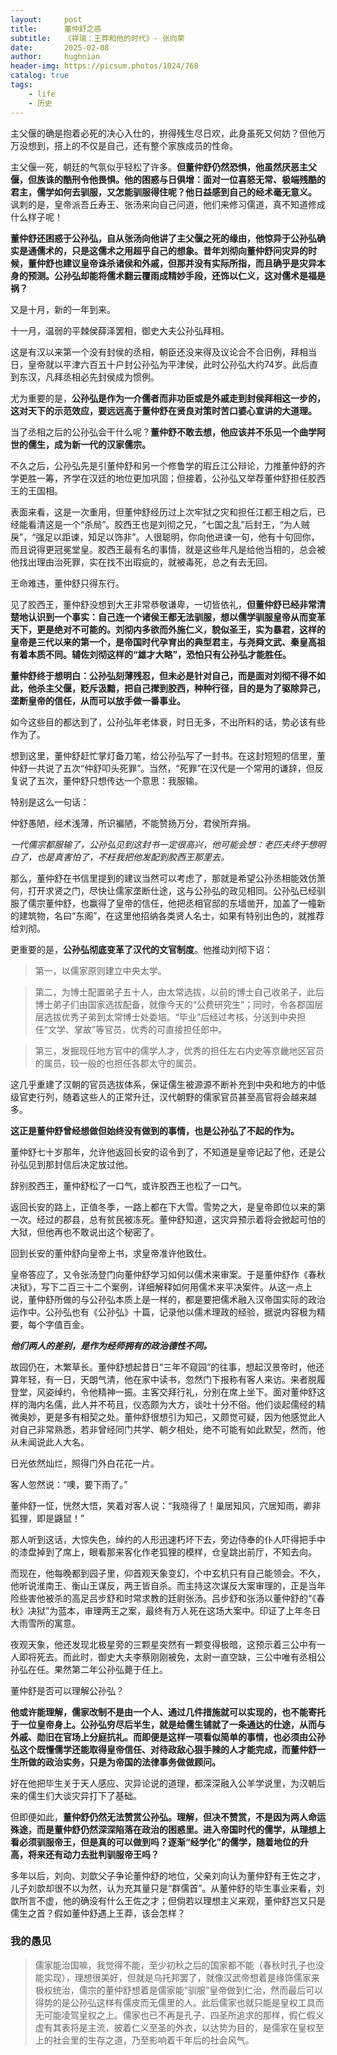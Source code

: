 ```yaml
---
layout:     post
title:      董仲舒之惑
subtitle:   《祥瑞：王莽和他的时代》- 张向荣
date:       2025-02-08
author:     hughnian
header-img: https://picsum.photos/1024/768
catalog: true
tags:
    - life
    - 历史
---
```


主父偃的确是抱着必死的决心入仕的，拚得残生尽日欢，此身虽死又何妨？但他万万没想到，搭上的不仅是自己，还有整个家族成员的性命。

主父偃一死，朝廷的气氛似乎轻松了许多。**但董仲舒仍然恐惧，他虽然厌恶主父偃，但族诛的酷刑令他畏惧。他的困惑与日俱增：面对一位喜怒无常、极端残酷的君主，儒学如何去驯服，又怎能驯服得住呢？他日益感到自己的经术毫无意义。** 讽刺的是，皇帝派吾丘寿王、张汤来向自己问道，他们来修习儒道，真不知道修成什么样子呢！

**董仲舒还困惑于公孙弘，自从张汤向他讲了主父偃之死的缘由，他惊异于公孙弘确实是通儒术的，只是这儒术之用超乎自己的想象。昔年刘彻向董仲舒问灾异的时候，董仲舒也建议皇帝诛杀诸侯和外戚，但那并没有实际所指，而且确乎是灾异本身的预测。公孙弘却能将儒术翻云覆雨成精妙手段，还饰以仁义，这对儒术是福是祸？**

又是十月，新的一年到来。

十一月，温弱的平棘侯薛泽罢相，御史大夫公孙弘拜相。

这是有汉以来第一个没有封侯的丞相，朝臣还没来得及议论合不合旧例，拜相当日，皇帝就以平津六百五十户封公孙弘为平津侯，此时公孙弘大约74岁。此后直到东汉，凡拜丞相必先封侯成为惯例。

尤为重要的是，**公孙弘是作为一介儒者而非功臣或是外戚走到封侯拜相这一步的，这对天下的示范效应，要远远高于董仲舒在贤良对策时苦口婆心宣讲的大道理。**

当了丞相之后的公孙弘会干什么呢？**董仲舒不敢去想，他应该并不乐见一个曲学阿世的儒生，成为新一代的汉家儒宗。**

不久之后，公孙弘先是引董仲舒和另一个修鲁学的瑕丘江公辩论，力推董仲舒的齐学更胜一筹，齐学在汉廷的地位更加巩固；但接着，公孙弘又举荐董仲舒担任胶西王的王国相。

表面来看，这是一次重用，但董仲舒经历过上次牢狱之灾和担任江都王相之后，已经能看清这是一个“杀局”。胶西王也是刘彻之兄，“七国之乱”后封王，“为人贼戾”，“强足以距谏，知足以饰非”。人很聪明，你向他进谏一句，他有十句回你，而且说得更冠冕堂皇。胶西王最有名的事情，就是这些年凡是给他当相的，总会被他找出理由治死罪，实在找不出瑕疵的，就被毒死，总之有去无回。

王命难违，董仲舒只得东行。

见了胶西王，董仲舒没想到大王非常恭敬谦卑，一切皆依礼，**但董仲舒已经非常清楚地认识到一个事实：自己连一个诸侯王都无法驯服，想以儒学驯服皇帝从而变革天下，更是绝对不可能的。刘彻内多欲而外施仁义，貌似圣王，实为暴君，这样的皇帝是三代以来的第一个，是帝国时代孕育出的典型君主，与尧舜文武、秦皇高祖有着本质不同。辅佐刘彻这样的“雄才大略”，恐怕只有公孙弘才能胜任。**

**董仲舒终于想明白：公孙弘刻薄残忍，但未必是针对自己，而是面对刘彻不得不如此，他杀主父偃，贬斥汲黯，把自己撵到胶西，种种行径，目的是为了驱除异己，垄断皇帝的信任，从而可以放手做一番事业。**

如今这些目的都达到了，公孙弘年老体衰，时日无多，不出所料的话，势必该有些作为了。

想到这里，董仲舒赶忙掌灯备刀笔，给公孙弘写了一封书。在这封短短的信里，董仲舒一共说了五次“仲舒叩头死罪”。当然，“死罪”在汉代是一个常用的谦辞，但反复说了五次，董仲舒只想传达一个意思：我服输。

特别是这么一句话：

仲舒愚陋，经术浅薄，所识褊陋，不能赞扬万分，君侯所弃捐。

*一代儒宗都服输了，公孙弘见到这封书一定很高兴，他可能会想：老匹夫终于想明白了，也是真害怕了，不枉我把他发配到胶西王那里去。*

那么，董仲舒在书信里提到的建议当然可以考虑了，那就是希望公孙丞相能效仿萧何，打开求贤之门，尽快让儒家垄断仕途，这与公孙弘的政见相同。公孙弘已经驯服了儒宗董仲舒，也赢得了皇帝的信任，他把丞相官邸的东墙凿开，加盖了一幢新的建筑物，名曰“东阁”，在这里他招纳各类贤人名士，如果有特别出色的，就推荐给刘彻。

更重要的是，**公孙弘彻底变革了汉代的文官制度**。他推动刘彻下诏：

>第一，以儒家原则建立中央太学。

>第二，为博士配置弟子五十人，由太常选拔，以前的博士自己收弟子，此后博士弟子们由国家选拔配备，就像今天的“公费研究生”；同时，令各郡国层层选拔优秀子弟到太常博士处委培。“毕业”后经过考核，分送到中央担任“文学、掌故”等官员，优秀的可直接担任郎中。

>第三，发掘现任地方官中的儒学人才，优秀的担任左右内史等京畿地区官员的属员，较一般的也担任各郡太守的属员。

这几乎重建了汉朝的官员选拔体系，保证儒生被源源不断补充到中央和地方的中低级官吏行列，随着这些人的正常升迁，汉代朝野的儒家官员甚至高官将会越来越多。

**这正是董仲舒曾经想做但始终没有做到的事情，也是公孙弘了不起的作为。**

董仲舒七十岁那年，允许他返回长安的诏令到了，不知道是皇帝记起了他，还是公孙弘见到那封信后决定放过他。

辞别胶西王，董仲舒松了一口气，或许胶西王也松了一口气。

返回长安的路上，正值冬季，一路上都在下大雪。雪势之大，是皇帝即位以来的第一次。经过的郡县，总有贫民被冻死。董仲舒知道，这灾异预示着将会掀起可怕的大狱，但他再也不敢说出这个秘密了。

回到长安的董仲舒向皇帝上书，求皇帝准许他致仕。

皇帝答应了，又令张汤登门向董仲舒学习如何以儒术来审案。于是董仲舒作《春秋决狱》，写下二百三十二个案例，详细解释如何用儒术来平决案件。从这一点上说，董仲舒所做的与公孙弘本质上是一样的，都是要把儒术融入汉帝国实际的政治运作中。公孙弘也有《公孙弘》十篇，记录他以儒术理政的经验，据说内容极为精要，每个字值百金。

***他们两人的差别，是作为经师拥有的政治德性不同。***

故园仍在，木繁草长。董仲舒想起昔日“三年不窥园”的往事，想起汉景帝时，他还算年轻，有一日，天朗气清，他在家中读书，忽然门下报称有客人来访。来者脱履登堂，风姿绰约，令他精神一振。主客交拜行礼，分别在席上坐下。面对董仲舒这样的海内名儒，此人并不苟且，仪态颇为大方，谈吐十分不俗。他们谈起儒经的精微奥妙，更是多有相契之处。董仲舒很想引为知己，又颇觉可疑，因为他感觉此人对自己非常熟悉，若非曾经同门共学、朝夕相处，绝不可能有如此默契，然而，他从未闻说此人大名。

日光依然灿烂，照得门外白花花一片。

客人忽然说：“噢，要下雨了。”

董仲舒一怔，恍然大悟，笑着对客人说：“我晓得了！巢居知风，穴居知雨，卿非狐狸，即是鼷鼠！”

那人听到这话，大惊失色，绰约的人形迅速朽坏下去，旁边侍奉的仆人吓得把手中的漆盘掉到了席上，眼看那来客化作老狐狸的模样，仓皇跳出前厅，不知去向。

而现在，他每晚都到园子里，仰首观天象变幻，个中玄机只有自己能领会。不久，他听说淮南王、衡山王谋反，两王皆自杀。而主持这次谋反大案审理的，正是当年险些害他被杀的高足吕步舒和时常求教的廷尉张汤。吕步舒和张汤以董仲舒的“《春秋》决狱”为蓝本，审理两王之案，最终有万人死在这场大案中。印证了上年冬日大雨雪所的寓意。

夜观天象，他还发现北极星旁的三颗星突然有一颗变得极暗，这预示着三公中有一人即将死去。而此时，御史大夫李蔡刚刚被免，太尉一直空缺，三公中唯有丞相公孙弘在任。果然第二年公孙弘薨于任上。

董仲舒是否可以理解公孙弘？

**他或许能理解，儒家改制不是由一个人、通过几件措施就可以实现的，也不能寄托于一位皇帝身上。公孙弘穷尽后半生，就是给儒生铺就了一条通达的仕途，从而与外戚、勋旧在官场上分庭抗礼。而即便是这样一项看似简单的事情，也必须由公孙弘这个既懂儒学还能取得皇帝信任、对待政敌心狠手辣的人才能完成，而董仲舒一生所做的政治实务，只是为帝国的法律事务做做顾问。**

好在他把毕生关于天人感应、灾异论说的道理，都深深融入公羊学说里，为汉朝后来的儒生们大谈灾异打下了基础。

但即便如此，**董仲舒仍然无法赞赏公孙弘。理解，但决不赞赏，不是因为两人命运殊途，而是董仲舒仍然深深陷落在政治的困惑里。进入帝国时代的儒学，从理想上看必须驯服帝王，但是真的可以做到吗？逐渐“经学化”的儒学，随着地位的升高，将来还有动力去批判驯服帝王吗？**

多年以后，刘向、刘歆父子争论董仲舒的地位，父亲刘向认为董仲舒有王佐之才，儿子刘歆却很不以为然，认为充其量只是“群儒首”。从董仲舒的毕生事业来看，刘歆所言不虚，他的确没有什么王佐之才；但倘若以理想主义来观，董仲舒岂又只是儒生之首？假如董仲舒遇上王莽，该会怎样？ 

### 我的愚见
>儒家能治国嘛，我觉得不能，至少初秋之后的国家都不能（春秋时孔子也没能实现），理想很美好，但就是乌托邦罢了，就像汉武帝想着是缘饰儒家来极权统治，儒宗的董仲舒想着是儒家能“驯服”皇帝做到仁治，然而最后可以得势的是公孙弘这样有儒皮而无儒里的人。此后儒家也就只能是皇权工具而无可能凌驾皇权之上。儒家也已不再是孔子、四圣所追求的那样，假仁假义虚有其表将是主流，披着仁义至圣的外衣，以达势为目的，是儒家在皇权至上的社会里的生存之道，乃至影响着千年后的社会风气。

